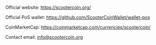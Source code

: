 Official website: https://scootercoin.org/

Official PoS wallet: https://github.com/ScooterCoinWallet/wallet-pos

CoinMarketCap: https://coinmarketcap.com/currencies/scootercoin/

Contact email: info@scootercoin.org
